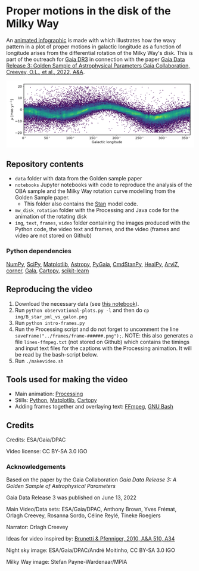 # Proper motions in the disk of the Milky Way

An [animated infographic](https://youtu.be/5b-eDLVHwrg) is made with which illustrates how the wavy pattern in a plot of proper motions in galactic longitude as a function of longitude arises from the differential rotation of the Milky Way's disk. This is part of the outreach for [Gaia DR3](https://www.cosmos.esa.int/web/gaia/data-release-3) in connection with the paper [Gaia Data Release 3: Golden Sample of Astrophysical Parameters Gaia Collaboration, Creevey, O.L., et al., 2022, A&A](https://doi.org/10.1051/0004-6361/202243800).

<img src=./frames/B_star_pml_vs_galon.png></img>

## Repository contents

* `data` folder with data from the Golden sample paper
* `notebooks` Jupyter notebooks with code to reproduce the analysis of the OBA sample and the Milky Way rotation curve modelling from the Golden Sample paper.
  - This folder also contains the [Stan](https://mc-stan.org/) model code.
* `mw_disk_rotation` folder with the Processing and Java code for the animation of the rotating disk
* `img`, `text`, `frames`, `video` folder containing the images produced with the Python code, the video text and frames, and the video (frames and video are not stored on Github)

### Python dependencies
[NumPy](https://numpy.org/), [SciPy](https://scipy.org/), [Matplotlib](https://matplotlib.org/), [Astropy](https://www.astropy.org/), [PyGaia](https://pypi.org/project/PyGaia/), [CmdStanPy](https://github.com/stan-dev/cmdstanpy), [HealPy](https://github.com/healpy/healpy), [ArviZ](https://python.arviz.org/en/latest/), [corner](https://corner.readthedocs.io/en/latest/), [Gala](http://gala.adrian.pw/en/latest/), [Cartopy](https://scitools.org.uk/cartopy/docs/latest/), [scikit-learn](https://scikit-learn.org/stable/)

## Reproducing the video

1. Download the necessary data (see [this notebook](./notebooks/FitMWDiskKinModel.ipynb)).
2. Run `python observational-plots.py -l` and then do `cp img/B_star_pml_vs_galon.png`
3. Run `python intro-frames.py`
4. Run the Processing script and do not forget to uncomment the line `saveFrame("../frames/frame-######.png");`. NOTE: this also generates a file `lines-ffmpeg.txt` (not stored on Github) which contains the timings and input text files for the captions with the Processing animation. It will be read by the bash-script below.
5. Run `./makevideo.sh`

## Tools used for making the video
* Main animation: [Processing](https://processing.org/)
* Stills: [Python](https://python.org), [Matplotlib](https://matplotlib.org), [Cartopy](https://scitools.org.uk/cartopy/docs/latest/)
* Adding frames together and overlaying text: [FFmpeg](https://ffmpeg.org/), [GNU Bash](https://www.gnu.org/software/bash/)

## Credits

Credits: ESA/Gaia/DPAC

Video license: CC BY-SA 3.0 IGO

### Acknowledgements
Based on the paper by the Gaia Collaboration _Gaia Data Release 3: A Golden Sample of Astrophysical Parameters_

Gaia Data Release 3 was published on June 13, 2022

Main Video/Data sets: ESA/Gaia/DPAC, Anthony Brown, Yves Frémat, Orlagh Creevey, Rosanna Sordo, Céline Reylé, Tineke Roegiers

Narrator: Orlagh Creevey

Ideas for video inspired by: [Brunetti & Pfenniger, 2010, A&A 510, A34](https://ui.adsabs.harvard.edu/abs/2010A%26A...510A..34B/abstract)

Night sky image: ESA/Gaia/DPAC/André Moitinho, CC BY-SA 3.0 IGO

Milky Way image: Stefan Payne-Wardenaar/MPIA
